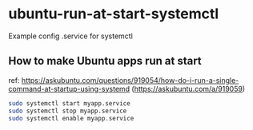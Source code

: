 # ubuntu-run-at-start-systemctl
Example config .service for systemctl

## How to make Ubuntu apps run at start
ref: https://askubuntu.com/questions/919054/how-do-i-run-a-single-command-at-startup-using-systemd (https://askubuntu.com/a/919059)

```bash
sudo systemctl start myapp.service
sudo systemctl stop myapp.service
sudo systemctl enable myapp.service
```
